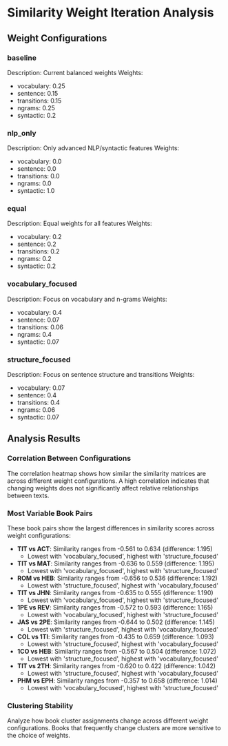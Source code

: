 # Similarity Weight Iteration Analysis

## Weight Configurations

### baseline
Description: Current balanced weights
Weights:
- vocabulary: 0.25
- sentence: 0.15
- transitions: 0.15
- ngrams: 0.25
- syntactic: 0.2

### nlp_only
Description: Only advanced NLP/syntactic features
Weights:
- vocabulary: 0.0
- sentence: 0.0
- transitions: 0.0
- ngrams: 0.0
- syntactic: 1.0

### equal
Description: Equal weights for all features
Weights:
- vocabulary: 0.2
- sentence: 0.2
- transitions: 0.2
- ngrams: 0.2
- syntactic: 0.2

### vocabulary_focused
Description: Focus on vocabulary and n-grams
Weights:
- vocabulary: 0.4
- sentence: 0.07
- transitions: 0.06
- ngrams: 0.4
- syntactic: 0.07

### structure_focused
Description: Focus on sentence structure and transitions
Weights:
- vocabulary: 0.07
- sentence: 0.4
- transitions: 0.4
- ngrams: 0.06
- syntactic: 0.07

## Analysis Results

### Correlation Between Configurations

The correlation heatmap shows how similar the similarity matrices are across different weight configurations.
A high correlation indicates that changing weights does not significantly affect relative relationships between texts.

### Most Variable Book Pairs

These book pairs show the largest differences in similarity scores across weight configurations:

- **TIT vs ACT**: Similarity ranges from -0.561 to 0.634 (difference: 1.195)
  - Lowest with 'vocabulary_focused', highest with 'structure_focused'
- **TIT vs MAT**: Similarity ranges from -0.636 to 0.559 (difference: 1.195)
  - Lowest with 'vocabulary_focused', highest with 'structure_focused'
- **ROM vs HEB**: Similarity ranges from -0.656 to 0.536 (difference: 1.192)
  - Lowest with 'structure_focused', highest with 'vocabulary_focused'
- **TIT vs JHN**: Similarity ranges from -0.635 to 0.555 (difference: 1.190)
  - Lowest with 'vocabulary_focused', highest with 'structure_focused'
- **1PE vs REV**: Similarity ranges from -0.572 to 0.593 (difference: 1.165)
  - Lowest with 'vocabulary_focused', highest with 'structure_focused'
- **JAS vs 2PE**: Similarity ranges from -0.644 to 0.502 (difference: 1.145)
  - Lowest with 'structure_focused', highest with 'vocabulary_focused'
- **COL vs 1TI**: Similarity ranges from -0.435 to 0.659 (difference: 1.093)
  - Lowest with 'structure_focused', highest with 'vocabulary_focused'
- **1CO vs HEB**: Similarity ranges from -0.567 to 0.504 (difference: 1.072)
  - Lowest with 'structure_focused', highest with 'vocabulary_focused'
- **TIT vs 2TH**: Similarity ranges from -0.620 to 0.422 (difference: 1.042)
  - Lowest with 'structure_focused', highest with 'vocabulary_focused'
- **PHM vs EPH**: Similarity ranges from -0.357 to 0.658 (difference: 1.014)
  - Lowest with 'vocabulary_focused', highest with 'structure_focused'

### Clustering Stability

Analyze how book cluster assignments change across different weight configurations.
Books that frequently change clusters are more sensitive to the choice of weights.

